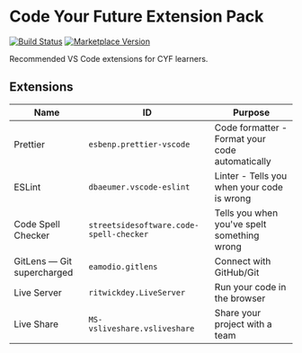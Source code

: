 # Code Your Future Extension Pack

[![Build Status][1]][2] [![Marketplace Version][3]][4]

Recommended VS Code extensions for CYF learners.

## Extensions

| Name | ID | Purpose |
|---|---|---|
| Prettier | `esbenp.prettier-vscode` | Code formatter - Format your code automatically |
| ESLint | `dbaeumer.vscode-eslint` | Linter - Tells you when your code is wrong |
| Code Spell Checker | `streetsidesoftware.code-spell-checker` | Tells you when you've spelt something wrong |
| GitLens — Git supercharged | `eamodio.gitlens` | Connect with GitHub/Git |
| Live Server | `ritwickdey.LiveServer` | Run your code in the browser |
| Live Share | `MS-vsliveshare.vsliveshare` | Share your project with a team |

  [1]: https://img.shields.io/github/actions/workflow/status/CodeYourFuture/cyf-extension-pack/push.yml?branch=main
  [2]: https://github.com/CodeYourFuture/cyf-extension-pack/actions/workflows/push.yml
  [3]: https://img.shields.io/visual-studio-marketplace/v/CodeYourFuture.cyf-extension-pack?style=flat&logo=visual-studio-code
  [4]: https://marketplace.visualstudio.com/items?itemName=CodeYourFuture.cyf-extension-pack

